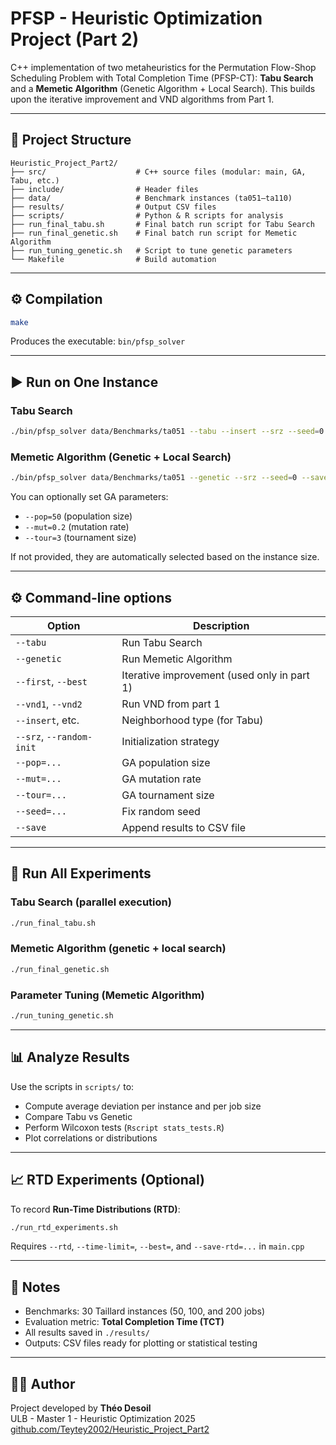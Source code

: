 
# PFSP - Heuristic Optimization Project (Part 2)

C++ implementation of two metaheuristics for the Permutation Flow-Shop Scheduling Problem with Total Completion Time (PFSP-CT): **Tabu Search** and a **Memetic Algorithm** (Genetic Algorithm + Local Search). This builds upon the iterative improvement and VND algorithms from Part 1.

---

## 📁 Project Structure

```
Heuristic_Project_Part2/
├── src/                    # C++ source files (modular: main, GA, Tabu, etc.)
├── include/                # Header files
├── data/                   # Benchmark instances (ta051–ta110)
├── results/                # Output CSV files
├── scripts/                # Python & R scripts for analysis
├── run_final_tabu.sh       # Final batch run script for Tabu Search
├── run_final_genetic.sh    # Final batch run script for Memetic Algorithm
├── run_tuning_genetic.sh   # Script to tune genetic parameters
└── Makefile                # Build automation
```

---

## ⚙️ Compilation

```bash
make
```

Produces the executable: `bin/pfsp_solver`

---

## ▶️ Run on One Instance

### Tabu Search
```bash
./bin/pfsp_solver data/Benchmarks/ta051 --tabu --insert --srz --seed=0 --save
```

### Memetic Algorithm (Genetic + Local Search)
```bash
./bin/pfsp_solver data/Benchmarks/ta051 --genetic --srz --seed=0 --save
```

You can optionally set GA parameters:
- `--pop=50` (population size)
- `--mut=0.2` (mutation rate)
- `--tour=3` (tournament size)

If not provided, they are automatically selected based on the instance size.

---

## ⚙️ Command-line options

| Option              | Description                                              |
|---------------------|----------------------------------------------------------|
| `--tabu`            | Run Tabu Search                                          |
| `--genetic`         | Run Memetic Algorithm                                    |
| `--first`, `--best` | Iterative improvement (used only in part 1)              |
| `--vnd1`, `--vnd2`  | Run VND from part 1                                      |
| `--insert`, etc.    | Neighborhood type (for Tabu)                             |
| `--srz`, `--random-init` | Initialization strategy                            |
| `--pop=...`         | GA population size                                       |
| `--mut=...`         | GA mutation rate                                         |
| `--tour=...`        | GA tournament size                                       |
| `--seed=...`        | Fix random seed                                          |
| `--save`            | Append results to CSV file                               |

---

## 🚀 Run All Experiments

### Tabu Search (parallel execution)
```bash
./run_final_tabu.sh
```

### Memetic Algorithm (genetic + local search)
```bash
./run_final_genetic.sh
```

### Parameter Tuning (Memetic Algorithm)
```bash
./run_tuning_genetic.sh
```

---

## 📊 Analyze Results

Use the scripts in `scripts/` to:
- Compute average deviation per instance and per job size
- Compare Tabu vs Genetic
- Perform Wilcoxon tests (`Rscript stats_tests.R`)
- Plot correlations or distributions

---

## 📈 RTD Experiments (Optional)

To record **Run-Time Distributions (RTD)**:
```bash
./run_rtd_experiments.sh
```

Requires `--rtd`, `--time-limit=`, `--best=`, and `--save-rtd=...` in `main.cpp`

---

## 📌 Notes

- Benchmarks: 30 Taillard instances (50, 100, and 200 jobs)
- Evaluation metric: **Total Completion Time (TCT)**
- All results saved in `./results/`
- Outputs: CSV files ready for plotting or statistical testing

---

## 🧑‍💻 Author

Project developed by **Théo Desoil**  
ULB - Master 1 - Heuristic Optimization 2025  
[github.com/Teytey2002/Heuristic_Project_Part2](https://github.com/Teytey2002/Heuristic_Project_Part2)
